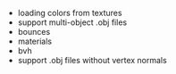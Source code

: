 - loading colors from textures
- support multi-object .obj files
- bounces
- materials
- bvh
- support .obj files without vertex normals
